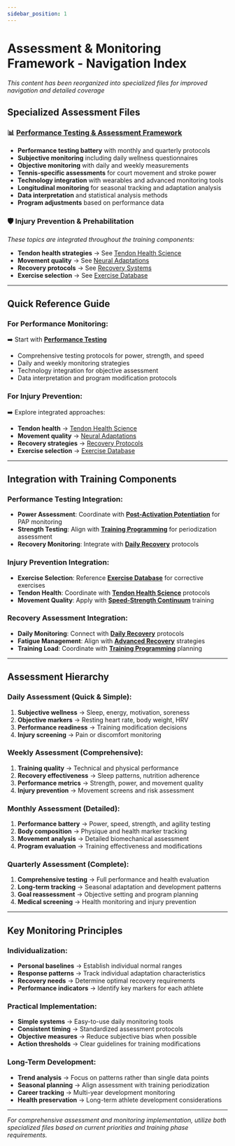 ```yaml
---
sidebar_position: 1
---
```


# Assessment & Monitoring Framework - Navigation Index

_This content has been reorganized into specialized files for improved navigation and detailed coverage_

## Specialized Assessment Files

### 📊 **[Performance Testing & Assessment Framework](./performance-testing)**

- **Performance testing battery** with monthly and quarterly protocols
- **Subjective monitoring** including daily wellness questionnaires
- **Objective monitoring** with daily and weekly measurements
- **Tennis-specific assessments** for court movement and stroke power
- **Technology integration** with wearables and advanced monitoring tools
- **Longitudinal monitoring** for seasonal tracking and adaptation analysis
- **Data interpretation** and statistical analysis methods
- **Program adjustments** based on performance data

### 🛡️ **Injury Prevention & Prehabilitation**

_These topics are integrated throughout the training components:_

- **Tendon health strategies** → See [Tendon Health Science](../specialized/tendon-health-science)
- **Movement quality** → See [Neural Adaptations](../specialized/neural-adaptations)
- **Recovery protocols** → See [Recovery Systems](../recovery/recovery-protocols)
- **Exercise selection** → See [Exercise Database](../exercises/exercise-database)

---

## Quick Reference Guide

### **For Performance Monitoring:**

➡️ Start with **[Performance Testing](./performance-testing)**

- Comprehensive testing protocols for power, strength, and speed
- Daily and weekly monitoring strategies
- Technology integration for objective assessment
- Data interpretation and program modification protocols

### **For Injury Prevention:**

➡️ Explore integrated approaches:

- **Tendon health** → [Tendon Health Science](../specialized/tendon-health-science)
- **Movement quality** → [Neural Adaptations](../specialized/neural-adaptations)
- **Recovery strategies** → [Recovery Protocols](../recovery/recovery-protocols)
- **Exercise selection** → [Exercise Database](../exercises/exercise-database)

---

## Integration with Training Components

### **Performance Testing Integration:**

- **Power Assessment**: Coordinate with **[Post-Activation Potentiation](../specialized/post-activation-potentiation)** for PAP monitoring
- **Strength Testing**: Align with **[Training Programming](../programming/training-programming)** for periodization assessment
- **Recovery Monitoring**: Integrate with **[Daily Recovery](../recovery/daily-recovery)** protocols

### **Injury Prevention Integration:**

- **Exercise Selection**: Reference **[Exercise Database](../exercises/exercise-database)** for corrective exercises
- **Tendon Health**: Coordinate with **[Tendon Health Science](../specialized/tendon-health-science)** protocols
- **Movement Quality**: Apply with **[Speed-Strength Continuum](../specialized/speed-strength-continuum)** training

### **Recovery Assessment Integration:**

- **Daily Monitoring**: Connect with **[Daily Recovery](../recovery/daily-recovery)** protocols
- **Fatigue Management**: Align with **[Advanced Recovery](../recovery/advanced-recovery)** strategies
- **Training Load**: Coordinate with **[Training Programming](../programming/training-programming)** planning

---

## Assessment Hierarchy

### **Daily Assessment (Quick & Simple):**

1. **Subjective wellness** → Sleep, energy, motivation, soreness
2. **Objective markers** → Resting heart rate, body weight, HRV
3. **Performance readiness** → Training modification decisions
4. **Injury screening** → Pain or discomfort monitoring

### **Weekly Assessment (Comprehensive):**

1. **Training quality** → Technical and physical performance
2. **Recovery effectiveness** → Sleep patterns, nutrition adherence
3. **Performance metrics** → Strength, power, and movement quality
4. **Injury prevention** → Movement screens and risk assessment

### **Monthly Assessment (Detailed):**

1. **Performance battery** → Power, speed, strength, and agility testing
2. **Body composition** → Physique and health marker tracking
3. **Movement analysis** → Detailed biomechanical assessment
4. **Program evaluation** → Training effectiveness and modifications

### **Quarterly Assessment (Complete):**

1. **Comprehensive testing** → Full performance and health evaluation
2. **Long-term tracking** → Seasonal adaptation and development patterns
3. **Goal reassessment** → Objective setting and program planning
4. **Medical screening** → Health monitoring and injury prevention

---

## Key Monitoring Principles

### **Individualization:**

- **Personal baselines** → Establish individual normal ranges
- **Response patterns** → Track individual adaptation characteristics
- **Recovery needs** → Determine optimal recovery requirements
- **Performance indicators** → Identify key markers for each athlete

### **Practical Implementation:**

- **Simple systems** → Easy-to-use daily monitoring tools
- **Consistent timing** → Standardized assessment protocols
- **Objective measures** → Reduce subjective bias when possible
- **Action thresholds** → Clear guidelines for training modifications

### **Long-Term Development:**

- **Trend analysis** → Focus on patterns rather than single data points
- **Seasonal planning** → Align assessment with training periodization
- **Career tracking** → Multi-year development monitoring
- **Health preservation** → Long-term athlete development considerations

---

_For comprehensive assessment and monitoring implementation, utilize both specialized files based on current priorities and training phase requirements._

